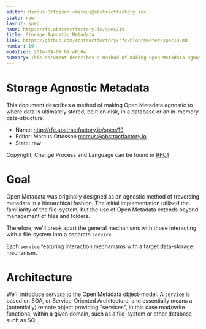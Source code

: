 ```yaml
---
editor: Marcus Ottosson <marcus@abstractfactory.io>
state: raw
layout: spec
name: http://rfc.abstractfactory.io/spec/19
title: Storage Agnostic Metadata
link: https://github.com/abstractfactory/rfc/blob/master/spec19.md
number: 19
modified: 2014-04-09 07:40:04
summary: This document describes a method of making Open Metadata agnostic to where data is ultimately stored; be it on disk, in a database or an in-memory data-structure.
---
```


# Storage Agnostic Metadata

This document describes a method of making Open Metadata agnostic to where data is ultimately stored; be it on disk, in a database or an in-memory data-structure.

* Name: http://rfc.abstractfactory.io/spec/19
* Editor: Marcus Ottosson <marcus@abstractfactory.io>
* State: raw

Copyright, Change Process and Language can be found in [RFC1](http://rfc.abstractfactory.io/spec/1)

# Goal

Open Metadata was originally designed as an agnostic method of traversing metadata in a hierarchical fashion. The initial implementation utilised the familiarity of the file-system, but the use of Open Metadata extends beyond management of files and folders.

Therefore, we'll break apart the general mechanisms with those interacting with a file-system into a separate `service`

Each `service` featuring interaction mechanisms with a target data-storage mechanism.

# Architecture

We'll introduce `service` to the Open Metadata object-model. A `service` is based on SOA, or Service-Oriented Architecture, and essentially means a (potentially) remote object providing "services", in this case read/write functions, within a given domain, such as a file-system or other database such as SQL.